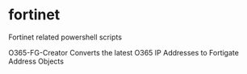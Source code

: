 # fortinet
Fortinet related powershell scripts


O365-FG-Creator
Converts the latest O365 IP Addresses to Fortigate Address Objects